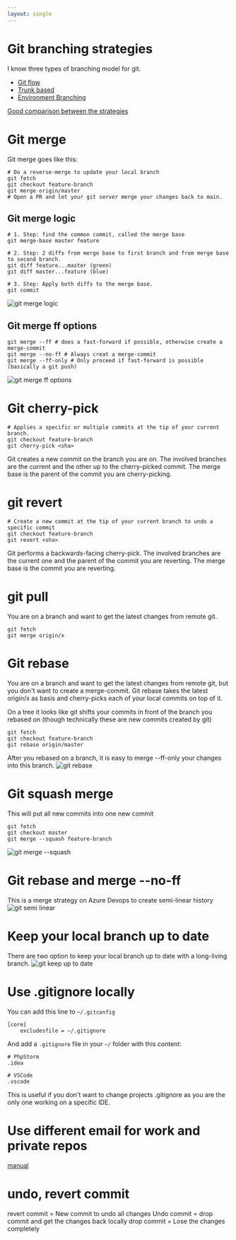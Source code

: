 ```yaml
---
layout: single
---
```


# Git branching strategies

I know three types of branching model for git. 

* [Git flow](https://nvie.com/posts/a-successful-git-branching-model/)
* [Trunk based](https://paulhammant.com/2013/04/05/what-is-trunk-based-development/)
* [Environment Branching](https://sairamkrish.medium.com/git-branching-strategy-for-true-continuous-delivery-eade4435b57e)

[Good comparison between the strategies](https://www.toptal.com/software/trunk-based-development-git-flow)

# Git merge
Git merge goes like this:

```
# Do a reverse-merge to update your local branch 
git fetch 
git checkout feature-branch 
git merge origin/master
# Open a PR and let your git server merge your changes back to main.
```

## Git merge logic

```
# 1. Step: find the common commit, called the merge base
git merge-base master feature 

# 2. Step: 2 diffs from merge base to first branch and from merge base to second branch. 
git diff feature...master (green)
git diff master...feature (blue)

# 3. Step: Apply both diffs to the merge base. 
git commit

```

![git merge logic](/assets/images/git/git-merge-logic.PNG)

## Git merge ff options
```
git merge --ff # does a fast-forward if possible, otherwise create a merge-commit
git merge --no-ff # Always creat a merge-commit
git merge --ff-only # Only proceed if fast-forward is possible (basically a git push) 
```

![git merge ff options](/assets/images/git/git-merge-ff.PNG)

# Git cherry-pick

```
# Applies a specific or multiple commits at the tip of your current branch. 
git checkout feature-branch
git cherry-pick <sha>
```

Git creates a new commit on the branch you are on. The involved branches are the current and the other up to the cherry-picked commit. 
The merge base is the parent of the commit you are cherry-picking.

# git revert
```
# Create a new commit at the tip of your current branch to undo a specific commit 
git checkout feature-branch
git revert <sha>
```

Git performs a backwards-facing cherry-pick. The involved branches are the current one and the parent of the commit you are reverting. 
The merge base is the commit you are reverting.

# git pull
You are on a branch and want to get the latest changes from remote git. 
```
git fetch
git merge origin/x
```

# Git rebase

You are on a branch and want to get the latest changes from remote git, but you don't want to create a merge-commit.
Git rebase takes the latest origin/x as basis and cherry-picks each of your local commits on top of it.  

On a tree it looks like git shifts your commits in front of the branch you rebased on (though technically these are new commits created by git)

```
git fetch
git checkout feature-branch
git rebase origin/master
```

After you rebased on a branch, it is easy to merge --ff-only your changes into this branch.
![git rebase](/assets/images/git/git-rebase.PNG)

# Git squash merge
This will put all new commits into one new commit 

```
git fetch
git checkout master
git merge --squash feature-branch
```

![git merge --squash](/assets/images/git/git-squash-merge.PNG)

# Git rebase and merge --no-ff
This is a merge strategy on Azure Devops to create semi-linear history
![git semi linear](/assets/images/git/git-semi-linear.PNG)

# Keep your local branch up to date
There are two option to keep your local branch up to date with a long-living branch.
![git keep up to date](/assets/images/git/git-keep-up-to-date.PNG)


# Use .gitignore locally
You can add this line to ```~/.gitconfig```
```
[core]
    excludesfile = ~/.gitignore
```
And add a ```.gitignore``` file in your ```~/``` folder with this content: 

```
# PhpStorm
.idea

# VSCode
.vscode
```

This is useful if you don't want to change projects .gitignore as you are the only one working on a specific IDE.

# Use different email for work and private repos
[manual](https://blog.hao.dev/how-to-use-different-git-emails-for-personal-and-work-repositories-on-the-same-machine)

# undo, revert commit
revert commit = New commit to undo all changes
Undo commit = drop commit and get the changes back locally
drop commit = Lose the changes completely